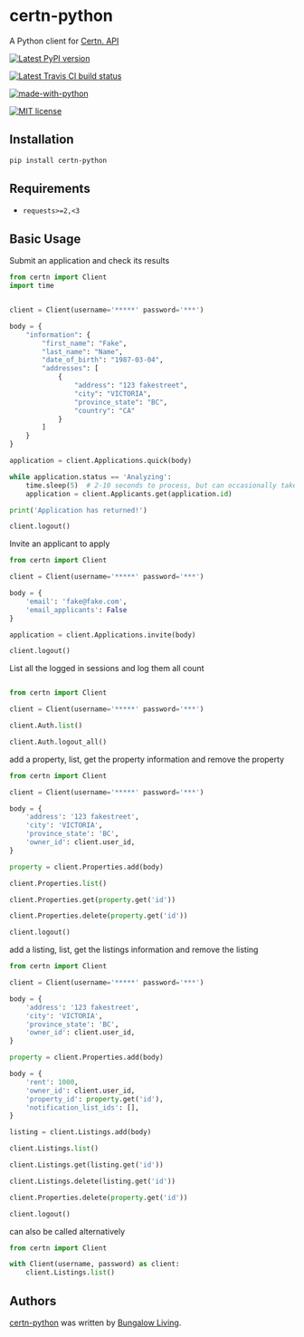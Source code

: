 # certn-python

A Python client for [Certn. API](https://certn.co/api/)

[![Latest PyPI version](https://img.shields.io/pypi/v/certn-python.svg)](https://pypi.python.org/pypi/certn-python)

[![Latest Travis CI build status](https://travis-ci.com/livebungalow/certn-python-public.png)](https://travis-ci.com/livebungalow/certn-python-public)

[![made-with-python](https://img.shields.io/badge/Made%20with-Python-1f425f.svg)](https://www.python.org/)

[![MIT license](https://img.shields.io/badge/License-MIT-blue.svg)](https://lbesson.mit-license.org/)

## Installation

```bash
pip install certn-python
```

## Requirements

- ```requests>=2,<3```

## Basic Usage

Submit an application and check its results

```python
from certn import Client
import time


client = Client(username='*****' password='***')

body = {
    "information": {
        "first_name": "Fake",
        "last_name": "Name",
        "date_of_birth": "1987-03-04",
        "addresses": [
            {
                "address": "123 fakestreet",
                "city": "VICTORIA",
                "province_state": "BC",
                "country": "CA"
            }
        ]
    }
}

application = client.Applications.quick(body)

while application.status == 'Analyzing':
    time.sleep(5)  # 2-10 seconds to process, but can occasionally take up to 300 seconds
    application = client.Applicants.get(application.id)

print('Application has returned!')

client.logout()
```

Invite an applicant to apply

```python
from certn import Client

client = Client(username='*****' password='***')

body = {
    'email': 'fake@fake.com',
    'email_applicants': False
}

application = client.Applications.invite(body)

client.logout()
```

List all the logged in sessions and log them all count

```python

from certn import Client

client = Client(username='*****' password='***')

client.Auth.list()

client.Auth.logout_all()
```

add a property, list, get the property information and remove the property

```python
from certn import Client

client = Client(username='*****' password='***')

body = {
    'address': '123 fakestreet',
    'city': 'VICTORIA',
    'province_state': 'BC',
    'owner_id': client.user_id,
}

property = client.Properties.add(body)

client.Properties.list()

client.Properties.get(property.get('id'))

client.Properties.delete(property.get('id'))

client.logout()
```

add a listing, list, get the listings information and remove the listing

```python
from certn import Client

client = Client(username='*****' password='***')

body = {
    'address': '123 fakestreet',
    'city': 'VICTORIA',
    'province_state': 'BC',
    'owner_id': client.user_id,
}

property = client.Properties.add(body)

body = {
    'rent': 1000,
    'owner_id': client.user_id,
    'property_id': property.get('id'),
    'notification_list_ids': [],
}

listing = client.Listings.add(body)

client.Listings.list()

client.Listings.get(listing.get('id'))

client.Listings.delete(listing.get('id'))

client.Properties.delete(property.get('id'))

client.logout()
```

can also be called alternatively

```python
from certn import Client

with Client(username, password) as client:
    client.Listings.list()

```

## Authors

[certn-python](#certn-python) was written by [Bungalow Living](engineering@bungalow.com).
